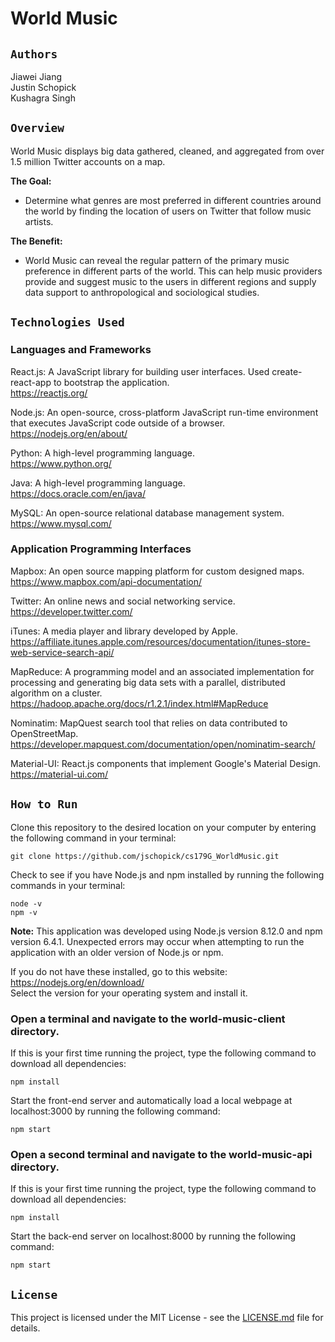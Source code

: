 # **World Music**

## `Authors`

Jiawei Jiang </br>
Justin Schopick </br>
Kushagra Singh

## `Overview`

World Music displays big data gathered, cleaned, and aggregated from over 1.5 million Twitter accounts on a map.

**The Goal:**
* Determine what genres are most preferred in different countries around the world by finding the location of users on Twitter that follow music artists.

**The Benefit:**
* World Music can reveal the regular pattern of the primary music preference in different parts of the world. This can help music providers provide and suggest music to the users in different regions and supply data support to anthropological and sociological studies.

## `Technologies Used`

### **Languages and Frameworks**

React.js: A JavaScript library for building user interfaces. Used create-react-app to bootstrap the application. </br> https://reactjs.org/

Node.js: An open-source, cross-platform JavaScript run-time environment that executes JavaScript code outside of a browser. </br> https://nodejs.org/en/about/

Python: A high-level programming language. </br> https://www.python.org/

Java: A high-level programming language. </br> https://docs.oracle.com/en/java/

MySQL: An open-source relational database management system. </br> https://www.mysql.com/

### **Application Programming Interfaces**

Mapbox: An open source mapping platform for custom designed maps. </br> https://www.mapbox.com/api-documentation/

Twitter: An online news and social networking service. </br> https://developer.twitter.com/

iTunes: A media player and library developed by Apple. </br> https://affiliate.itunes.apple.com/resources/documentation/itunes-store-web-service-search-api/

MapReduce: A programming model and an associated implementation for processing and generating big data sets with a parallel, distributed algorithm on a cluster. </br> https://hadoop.apache.org/docs/r1.2.1/index.html#MapReduce

Nominatim: MapQuest search tool that relies on data contributed to OpenStreetMap. </br> https://developer.mapquest.com/documentation/open/nominatim-search/

Material-UI: React.js components that implement Google's Material Design. </br> https://material-ui.com/

## `How to Run`

Clone this repository to the desired location on your computer by entering the following command in your terminal:
```
git clone https://github.com/jschopick/cs179G_WorldMusic.git
```
Check to see if you have Node.js and npm installed by running the following commands in your terminal:
```
node -v
npm -v
```
**Note:** This application was developed using Node.js version 8.12.0 and npm version 6.4.1. Unexpected errors may occur when attempting to run the application with an older version of Node.js or npm.

If you do not have these installed, go to this website: https://nodejs.org/en/download/<br>
Select the version for your operating system and install it.

### Open a terminal and navigate to the world-music-client directory.

If this is your first time running the project, type the following command to download all dependencies:
```
npm install
```
Start the front-end server and automatically load a local webpage at localhost:3000 by running the following command:
```
npm start
```

### Open a second terminal and navigate to the world-music-api directory. 

If this is your first time running the project, type the following command to download all dependencies:
```
npm install
```
Start the back-end server on localhost:8000 by running the following command:
```
npm start
```

## `License`

This project is licensed under the MIT License - see the [LICENSE.md](LICENSE.md) file for details.